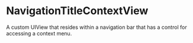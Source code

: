 # NavigationTitleContextView
A custom UIView that resides within a navigation bar that has a control for accessing a context menu.
